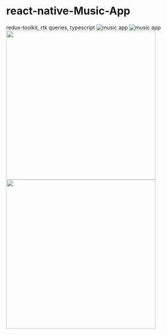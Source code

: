 # react-native-Music-App
redux-toolkit, rtk queries, typescript 
![music app](https://i.ibb.co/bmkpxbH/Simulator-Screen-Shot-i-Phone-12-2023-11-09-at-11-07-48.png?width=200&height=300)
![music app](https://i.ibb.co/B60VSSx/Simulator-Screen-Shot-i-Phone-12-2023-11-09-at-11-07-43.png?width=200&height=300)
<img src="https://i.ibb.co/bmkpxbH/Simulator-Screen-Shot-i-Phone-12-2023-11-09-at-11-07-48.png" height="400"/>
<img src="https://i.ibb.co/bmkpxbH/Simulator-Screen-Shot-i-Phone-12-2023-11-09-at-11-07-43.png" height="400"/>
